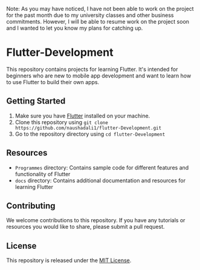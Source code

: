 Note: As you may have noticed, I have not been able to work on the project for the past month due to my university classes and other business commitments. However, I will be able to resume work on the project soon and I wanted to let you know my plans for catching up.
# Flutter-Development 
This repository contains projects  for learning Flutter. It's intended for beginners who are new to mobile app development and want to learn how to use Flutter to build their own apps.

## Getting Started

1. Make sure you have [Flutter](https://flutter.dev/) installed on your machine. 
2. Clone this repository using `git clone https://github.com/naushadali1/flutter-Development.git`
3. Go to the repository directory using `cd flutter-Development`


## Resources


- `Programmes` directory: Contains sample code for different features and functionality of Flutter
- `docs` directory: Contains additional documentation and resources for learning Flutter

## Contributing

We welcome contributions to this repository. If you have any tutorials or resources you would like to share, please submit a pull request.

## License

This repository is released under the [MIT License](LICENSE).
